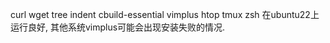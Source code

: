 curl wget tree indent cbuild-essential vimplus htop tmux zsh
在ubuntu22上运行良好, 其他系统vimplus可能会出现安装失败的情况.
